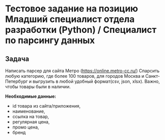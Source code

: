# Тестовое задание на позицию Младший специалист отдела разработки (Python) / Специалист по парсингу данных

## Задача
Написать парсер для сайта Метро (https://online.metro-cc.ru/)
Спарсить любую категорию, где более 100 товаров, для городов Москва и Санкт-Петербург и выгрузить в любой удобный формат(csv, json, xlsx). 
Важно, чтобы товары были в наличии.

**Необходимые данные:**
* id товара из сайта/приложения,
* наименование,
* ссылка на товар,
* регулярная цена,
* промо цена,
* бренд